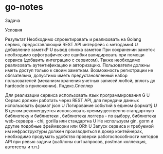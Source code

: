 # go-notes

Задача

Условия

Результат
Необходимо спроектировать и реализовать на Golang сервис,
предоставляющий REST API интерфейс с методами4
U добавление заметкP
U вывод списка заметок
При сохранении заметок необходимо орфографические ошибки
валидировать при помощи сервиса (добавить интеграцию
с сервисом). Также необходимо реализовать аутентификацию и
авторизацию. Пользователи должны иметь доступ только к своим
заметкам. Возможность регистрации не обязательна, допустимо иметь
предустановленный набор пользователей (механизм хранения учетных
записей любой, вплоть до hardcode в приложении).
Яндекс.Спеллер

Для реализации сервиса использовать язык программирования G
U Сервис должен работать через REST API, для передачи данных
использовать формат json
U Логирование событий в едином формат§
U В целом рекомендуется использовать преимущественно стандартную
библиотеку и библиотеки , библиотека логгера - по выбору,
библиотека web-сервера - chi, gorilla или стандартна
U Не используем gin, gorm и другие подобные фреймворки или ORh
U Запуск сервиса и требуемой им инфраструктуры должен
производиться в докер контейнерах, необходимо продумать удобство
проверки работоспособности методов API при ревью задачи (шаблоны
curl запросов, postman коллекция, автотесты и т.п.)
